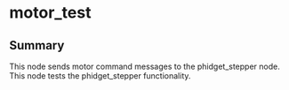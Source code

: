 # motor_test
## Summary
This node sends motor command messages to the phidget_stepper node. This node tests the phidget_stepper functionality.
